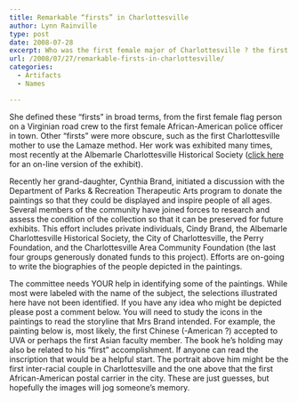 ```yaml
---
title: Remarkable “firsts” in Charlottesville
author: Lynn Rainville
type: post
date: 2008-07-28
excerpt: Who was the first female major of Charlottesville ? the first African-American sheriff ? View an illustrated history of Charlottesville "firsts" as depicted in the paintings of Mrs Frances Brand....
url: /2008/07/27/remarkable-firsts-in-charlottesville/
categories:
  - Artifacts
  - Names

---
```

[](http://www.locohistory.org/blog/albemarle/2008/07/27/remarkable-firsts-in-charlottesville/a-self-portrait-by-mrs-frances-brand/) She defined these &#8220;firsts&#8221; in broad terms, from the first female flag person on a Virginian road crew to the first female African-American police officer in town. Other &#8220;firsts&#8221; were more obscure, such as the first Charlottesville mother to use the Lamaze method. Her work was exhibited many times, most recently at the Albemarle Charlottesville Historical Society ([click here][1] for an on-line version of the exhibit).

Recently her grand-daughter, Cynthia Brand, initiated a discussion with the Department of Parks & Recreation Therapeutic Arts program to donate the paintings so that they could be displayed and inspire people of all ages. [](http://www.locohistory.org/blog/albemarle/2008/07/27/remarkable-firsts-in-charlottesville/an-unidentified-portrait-by-mrs-frances-brand/) Several members of the community have joined forces to research and assess the condition of the collection so that it can be preserved for future exhibits. This effort includes private individuals, Cindy Brand, the Albemarle Charlottesville Historical Society, the City of Charlottesville, the Perry Foundation, and the Charlottesville Area Community Foundation (the last four groups generously donated funds to this project). Efforts are on-going to write the biographies of the people depicted in the paintings.

The committee needs YOUR help in identifying some of the paintings. [](http://www.locohistory.org/blog/albemarle/2008/07/27/remarkable-firsts-in-charlottesville/an-unidentified-portrait-of-a-charlottesville-first-by-frances-brand/) While most were labeled with the name of the subject, the selections illustrated here have not been identified. If you have any idea who might be depicted please post a comment below. You will need to study the icons in the paintings to read the storyline that Mrs Brand intended. For example, the painting below is, most likely, the first Chinese (-American ?) accepted to UVA or perhaps the first Asian faculty member. The book he&#8217;s holding may also be related to his &#8220;first&#8221; accomplishment. If anyone can read the inscription that would be a helpful start. The portrait above him might be the first inter-racial couple in Charlottesville and the one above that the first African-American postal carrier in the city. These are just guesses, but hopefully the images will jog someone&#8217;s memory.

 [1]: http://www.albemarlehistory.org/Brand_Intro.htm
